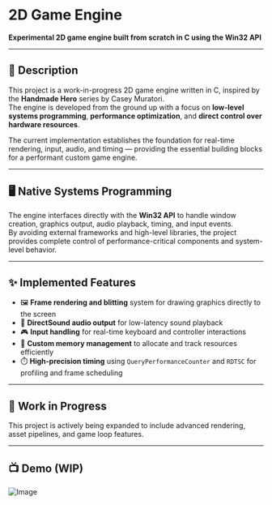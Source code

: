 # 2D Game Engine

**Experimental 2D game engine built from scratch in C using the Win32 API**

---

## 📌 Description

This project is a work-in-progress 2D game engine written in C, inspired by the **Handmade Hero** series by Casey Muratori.  
The engine is developed from the ground up with a focus on **low-level systems programming**, **performance optimization**, and **direct control over hardware resources**.  

The current implementation establishes the foundation for real-time rendering, input, audio, and timing — providing the essential building blocks for a performant custom game engine.

---

## 🖥️ Native Systems Programming

The engine interfaces directly with the **Win32 API** to handle window creation, graphics output, audio playback, timing, and input events.  
By avoiding external frameworks and high-level libraries, the project provides complete control of performance-critical components and system-level behavior.  

---

## ✨ Implemented Features

- 🖼️ **Frame rendering and blitting** system for drawing graphics directly to the screen  
- 🎵 **DirectSound audio output** for low-latency sound playback  
- 🎮 **Input handling** for real-time keyboard and controller interactions  
- 💾 **Custom memory management** to allocate and track resources efficiently  
- ⏱️ **High-precision timing** using `QueryPerformanceCounter` and `RDTSC` for profiling and frame scheduling  

---

## 🚧 Work in Progress

This project is actively being expanded to include advanced rendering, asset pipelines, and game loop features.  

---

## 📺 Demo (WIP)
![Image](https://github.com/user-attachments/assets/749394a5-bafb-4804-9604-cd815cf6987c)

